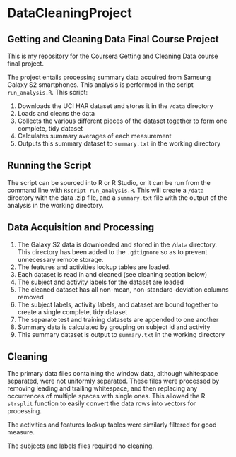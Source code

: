 # DataCleaningProject
## Getting and Cleaning Data Final Course Project

This is my repository for the Coursera Getting and Cleaning Data course final project.
  
The project entails processing summary data acquired from Samsung Galaxy S2 smartphones.
This analysis is performed in the script `run_analysis.R`. This script:

1. Downloads the UCI HAR dataset and stores it in the `/data` directory
2. Loads and cleans the data
3. Collects the various different pieces of the dataset together to form one
complete, tidy dataset
4. Calculates summary averages of each measurement
5. Outputs this summary dataset to `summary.txt` in the working directory

## Running the Script

The script can be sourced into R or R Studio, or it can be run from the command
line with `Rscript run_analysis.R`. This will create a `/data` directory with
the data .zip file, and a `summary.txt` file with the output of the analysis in
the working directory.

## Data Acquisition and Processing

1. The Galaxy S2 data is downloaded and stored in the `/data` directory. This directory
has been added to the `.gitignore` so as to prevent unnecessary remote storage.
2. The features and activities lookup tables are loaded.
3. Each dataset is read in and cleaned (see cleaning section below)
4. The subject and activity labels for the dataset are loaded
5. The cleaned dataset has all non-mean, non-standard-deviation columns removed
6. The subject labels, activity labels, and dataset are bound together to create
a single complete, tidy dataset
7. The separate test and training datasets are appended to one another
8. Summary data is calculated by grouping on subject id and activity
9. This summary dataset is output to `summary.txt` in the working directory

## Cleaning

The primary data files containing the window data, although whitespace separated,
were not uniformly separated. These files were processed by removing leading and
trailing whitespace, and then replacing any occurrences of multiple spaces with
single ones. This allowed the R `strsplit` function to easily convert the data
rows into vectors for processing.
  
The activities and features lookup tables were similarly filtered for good measure.
  
The subjects and labels files required no cleaning.

